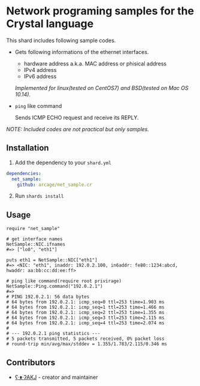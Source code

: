# Network programing samples for the Crystal language

This shard includes following sample codes.

- Gets following informations of the ethernet interfaces.

    - hardware address a.k.a. MAC address or phisical address
    - IPv4 address
    - IPv6 address

    _Implemented for linux(tested on CentOS7) and BSD(tested on Mac OS 10.14)._

- `ping` like command

    Sends ICMP ECHO request and receive its REPLY.

_NOTE: Included codes are not practical but only samples._

## Installation

1. Add the dependency to your `shard.yml`
```yaml
dependencies:
  net_sample:
    github: arcage/net_sample.cr
```
2. Run `shards install`

## Usage

```crystal
require "net_sample"

# get interface names
NetSample::NIC.ifnames
#=> ["lo0", "eth1"]

puts eth1 = NetSample::NIC["eth1"]
#=> <NIC: "eth1", inaddr: 192.0.2.100, in6addr: fe80::1234:abcd, hwaddr: aa:bb:cc:dd:ee:ff>

# ping like command(require root privirage)
NetSample::Ping.command("192.0.2.1")
#=> 
# PING 192.0.2.1: 56 data bytes
# 64 bytes from 192.0.2.1: icmp_seq=0 ttl=253 time=1.903 ms
# 64 bytes from 192.0.2.1: icmp_seq=1 ttl=253 time=1.466 ms
# 64 bytes from 192.0.2.1: icmp_seq=2 ttl=253 time=1.355 ms
# 64 bytes from 192.0.2.1: icmp_seq=3 ttl=253 time=2.115 ms
# 64 bytes from 192.0.2.1: icmp_seq=4 ttl=253 time=2.074 ms
# 
# --- 192.0.2.1 ping statistics ---
# 5 packets transmitted, 5 packets received, 0% packet loss
# round-trip min/avg/max/stddev = 1.355/1.783/2.115/0.346 ms
```

## Contributors

- [ʕ·ᴥ·ʔAKJ](https://github.com/arcage) - creator and maintainer
